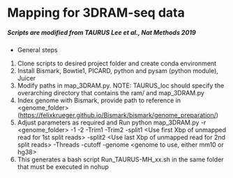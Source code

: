 
# Mapping for 3DRAM-seq data 

##### Scripts are modified from TAURUS Lee et al., Nat Methods 2019 

* General steps
1. Clone scripts to desired project folder and create conda environment
2. Install Bismark, Bowtie1, PICARD, python and pysam (python module), Juicer 
3. Modify paths in map_3DRAM.py. NOTE: TAURUS_loc should specify the overarching directory that contains the ram/ and map_3DRAM.py
4. Index genome with Bismark, provide path to reference in <genome_folder> (https://felixkrueger.github.io/Bismark/bismark/genome_preparation/) 
5. Adjust parameters as required and Run 
python map_3DRAM.py -r <genome_folder> -1 <G to A converted mate> -2 <C to T converted mate> -Trim1 <Trim off first Xbp of R1> -Trim2 <Trim off first Xbp of R2> -split1 <Use first Xbp of unmapped read for 1st split reads> -split2 <Use last Xbp of unmapped read for 2nd split reads> -Threads <number of threads> -cutoff <CpG coverage cutoff to be considered for analysis> -genome <genome to use, either mm10 or hg38>
6. This generates a bash script Run_TAURUS-MH_xx.sh in the same folder that must be executed in nohup
